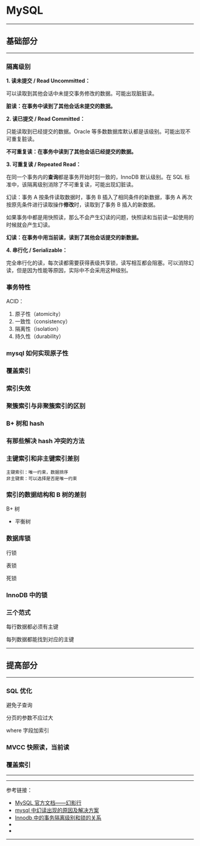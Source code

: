 # MySQL

---

## 基础部分

---

### 隔离级别

**1. 读未提交 / Read Uncommitted：**

可以读取到其他会话中未提交事务修改的数据。可能出现脏脏读。

**脏读：在事务中读到了其他会话未提交的数据。**

**2. 读已提交 / Read Committed：**

只能读取到已经提交的数据。Oracle 等多数数据库默认都是该级别。可能出现不可重复脏读。

**不可重复读：在事务中读到了其他会话已经提交的数据。**

**3. 可重复读 / Repeated Read：**

在同一个事务内的**查询**都是事务开始时刻一致的，InnoDB 默认级别。在 SQL 标准中，该隔离级别消除了不可重复读，可能出现幻脏读。

幻读：事务 A 按条件读取数据时，事务 B 插入了相同条件的新数据，事务 A 再次按原先条件进行读取操作**修改**时，读取到了事务 B 插入的新数据。

如果事务中都是用快照读，那么不会产生幻读的问题，快照读和当前读一起使用的时候就会产生幻读。

**幻读：在事务中用当前读，读到了其他会话提交的新数据。**

**4. 串行化 / Serializable：**

完全串行化的读，每次读都需要获得表级共享锁，读写相互都会阻塞。可以消除幻读，但是因为性能等原因，实际中不会采用这种级别。

### 事务特性

ACID：

1. 原子性（atomicity）
2. 一致性（consistency）
3. 隔离性（isolation）
4. 持久性（durability）

### mysql 如何实现原子性

### 覆盖索引

### 索引失效

### 聚簇索引与非聚簇索引的区别

### B+ 树和 hash

### 有那些解决 hash 冲突的方法

### 主键索引和非主键索引差别

    主键索引：唯一约束，数据排序
    非主键索：可以选择是否是唯一约束

### 索引的数据结构和 B 树的差别

B+ 树

- 平衡树

### 数据库锁

行锁

表锁

死锁

### InnoDB 中的锁

### 三个范式

每行数据都必须有主键

每列数据都能找到对应的主键

---

## 提高部分

---

### SQL 优化

避免子查询

分页的参数不应过大

where 字段加索引

### MVCC 快照读，当前读

### 覆盖索引

---










---

参考链接：

- [MySQL 官方文档——幻影行](https://dev.mysql.com/doc/refman/8.0/en/innodb-next-key-locking.html)
- [mysql 中幻读出现的原因及解决方案](https://blog.csdn.net/nandao158/article/details/116007366)
- [Innodb 中的事务隔离级别和锁的关系](https://tech.meituan.com/2014/08/20/innodb-lock.html)
- []()
- []()

---












